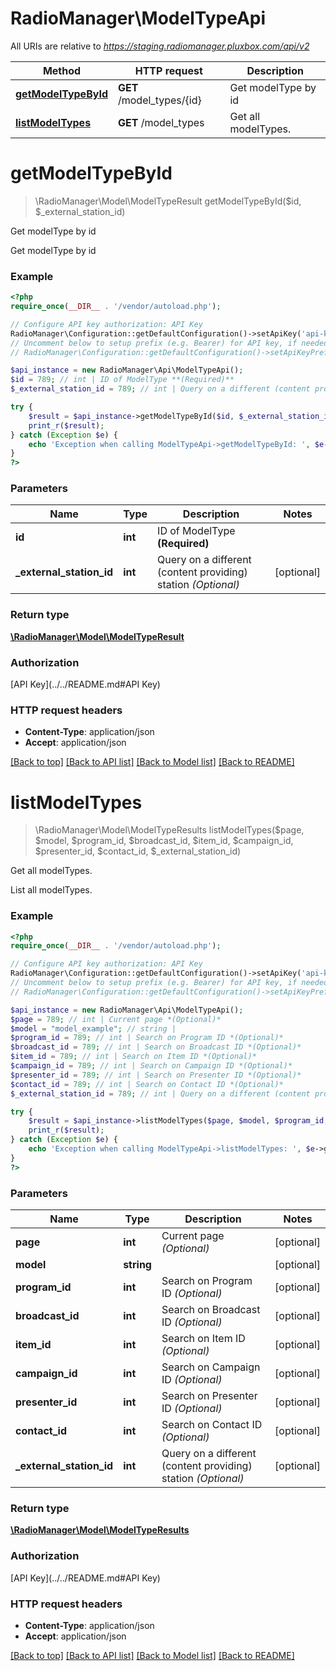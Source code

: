 # RadioManager\ModelTypeApi

All URIs are relative to *https://staging.radiomanager.pluxbox.com/api/v2*

Method | HTTP request | Description
------------- | ------------- | -------------
[**getModelTypeById**](ModelTypeApi.md#getModelTypeById) | **GET** /model_types/{id} | Get modelType by id
[**listModelTypes**](ModelTypeApi.md#listModelTypes) | **GET** /model_types | Get all modelTypes.


# **getModelTypeById**
> \RadioManager\Model\ModelTypeResult getModelTypeById($id, $_external_station_id)

Get modelType by id

Get modelType by id

### Example
```php
<?php
require_once(__DIR__ . '/vendor/autoload.php');

// Configure API key authorization: API Key
RadioManager\Configuration::getDefaultConfiguration()->setApiKey('api-key', 'YOUR_API_KEY');
// Uncomment below to setup prefix (e.g. Bearer) for API key, if needed
// RadioManager\Configuration::getDefaultConfiguration()->setApiKeyPrefix('api-key', 'Bearer');

$api_instance = new RadioManager\Api\ModelTypeApi();
$id = 789; // int | ID of ModelType **(Required)**
$_external_station_id = 789; // int | Query on a different (content providing) station *(Optional)*

try {
    $result = $api_instance->getModelTypeById($id, $_external_station_id);
    print_r($result);
} catch (Exception $e) {
    echo 'Exception when calling ModelTypeApi->getModelTypeById: ', $e->getMessage(), PHP_EOL;
}
?>
```

### Parameters

Name | Type | Description  | Notes
------------- | ------------- | ------------- | -------------
 **id** | **int**| ID of ModelType **(Required)** |
 **_external_station_id** | **int**| Query on a different (content providing) station *(Optional)* | [optional]

### Return type

[**\RadioManager\Model\ModelTypeResult**](../Model/ModelTypeResult.md)

### Authorization

[API Key](../../README.md#API Key)

### HTTP request headers

 - **Content-Type**: application/json
 - **Accept**: application/json

[[Back to top]](#) [[Back to API list]](../../README.md#documentation-for-api-endpoints) [[Back to Model list]](../../README.md#documentation-for-models) [[Back to README]](../../README.md)

# **listModelTypes**
> \RadioManager\Model\ModelTypeResults listModelTypes($page, $model, $program_id, $broadcast_id, $item_id, $campaign_id, $presenter_id, $contact_id, $_external_station_id)

Get all modelTypes.

List all modelTypes.

### Example
```php
<?php
require_once(__DIR__ . '/vendor/autoload.php');

// Configure API key authorization: API Key
RadioManager\Configuration::getDefaultConfiguration()->setApiKey('api-key', 'YOUR_API_KEY');
// Uncomment below to setup prefix (e.g. Bearer) for API key, if needed
// RadioManager\Configuration::getDefaultConfiguration()->setApiKeyPrefix('api-key', 'Bearer');

$api_instance = new RadioManager\Api\ModelTypeApi();
$page = 789; // int | Current page *(Optional)*
$model = "model_example"; // string | 
$program_id = 789; // int | Search on Program ID *(Optional)*
$broadcast_id = 789; // int | Search on Broadcast ID *(Optional)*
$item_id = 789; // int | Search on Item ID *(Optional)*
$campaign_id = 789; // int | Search on Campaign ID *(Optional)*
$presenter_id = 789; // int | Search on Presenter ID *(Optional)*
$contact_id = 789; // int | Search on Contact ID *(Optional)*
$_external_station_id = 789; // int | Query on a different (content providing) station *(Optional)*

try {
    $result = $api_instance->listModelTypes($page, $model, $program_id, $broadcast_id, $item_id, $campaign_id, $presenter_id, $contact_id, $_external_station_id);
    print_r($result);
} catch (Exception $e) {
    echo 'Exception when calling ModelTypeApi->listModelTypes: ', $e->getMessage(), PHP_EOL;
}
?>
```

### Parameters

Name | Type | Description  | Notes
------------- | ------------- | ------------- | -------------
 **page** | **int**| Current page *(Optional)* | [optional]
 **model** | **string**|  | [optional]
 **program_id** | **int**| Search on Program ID *(Optional)* | [optional]
 **broadcast_id** | **int**| Search on Broadcast ID *(Optional)* | [optional]
 **item_id** | **int**| Search on Item ID *(Optional)* | [optional]
 **campaign_id** | **int**| Search on Campaign ID *(Optional)* | [optional]
 **presenter_id** | **int**| Search on Presenter ID *(Optional)* | [optional]
 **contact_id** | **int**| Search on Contact ID *(Optional)* | [optional]
 **_external_station_id** | **int**| Query on a different (content providing) station *(Optional)* | [optional]

### Return type

[**\RadioManager\Model\ModelTypeResults**](../Model/ModelTypeResults.md)

### Authorization

[API Key](../../README.md#API Key)

### HTTP request headers

 - **Content-Type**: application/json
 - **Accept**: application/json

[[Back to top]](#) [[Back to API list]](../../README.md#documentation-for-api-endpoints) [[Back to Model list]](../../README.md#documentation-for-models) [[Back to README]](../../README.md)

